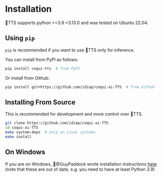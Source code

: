 # Installation

🐸TTS supports python >=3.9 <3.13.0 and was tested on Ubuntu 22.04.

## Using `pip`

`pip` is recommended if you want to use 🐸TTS only for inference.

You can install from PyPI as follows:

```bash
pip install coqui-tts  # from PyPI
```

Or install from Github:

```bash
pip install git+https://github.com/idiap/coqui-ai-TTS  # from Github
```

## Installing From Source

This is recommended for development and more control over 🐸TTS.

```bash
git clone https://github.com/idiap/coqui-ai-TTS
cd coqui-ai-TTS
make system-deps  # only on Linux systems.
make install
```

## On Windows
If you are on Windows, 👑@GuyPaddock wrote installation instructions
[here](https://stackoverflow.com/questions/66726331/) (note that these are out
of date, e.g. you need to have at least Python 3.9)
